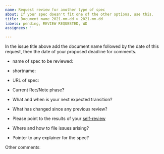```yaml
---
name: Request review for another type of spec
about: If your spec doesn't fit one of the other options, use this.
title: Document_name 2021-mm-dd > 2021-mm-dd
labels: pending, REVIEW REQUESTED, WD
assignees: ''

---
```


In the issue title above add the document name followed by the date of this request, then the date of your proposed deadline for comments.

- name of spec to be reviewed:
- shortname:
- URL of spec:

- Current Rec/Note phase?
- What and when is your next expected transition?
- What has changed since any previous review?
- Please point to the results of your [self-review](https://w3c.github.io/fast/checklist.html)
- Where and how to file issues arising?
- Pointer to any explainer for the spec?

Other comments:
